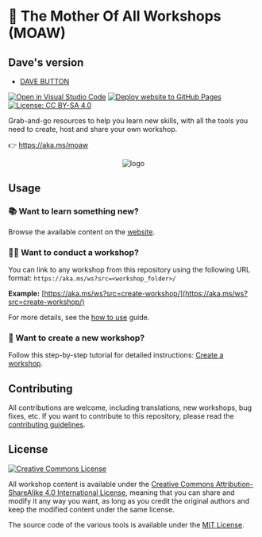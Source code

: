 # 🌳 The Mother Of All Workshops (MOAW)

## Dave's version

- [DAVE BUTTON]()

[![Open in Visual Studio Code](https://img.shields.io/static/v1?logo=visualstudiocode&label=&message=Open%20in%20VS%20Code&labelColor=2c2c32&color=007acc&logoColor=007acc)](https://github.dev/microsoft/moaw)
[![Deploy website to GitHub Pages](https://github.com/microsoft/moaw/actions/workflows/deploy.yml/badge.svg)](https://github.com/microsoft/moaw/actions/workflows/deploy.yml)
[![License: CC BY-SA 4.0](https://img.shields.io/badge/License-CC%20BY--SA-222.svg)](https://creativecommons.org/licenses/by-sa/4.0/)

Grab-and-go resources to help you learn new skills, with all the tools you need to create, host and share your own workshop.

👉 https://aka.ms/moaw

<div align="center">
  <img src="https://user-images.githubusercontent.com/593151/185623023-1175ab1f-9f55-461c-884f-9ed9723edaf3.jpg" alt="logo" />
</div>

## Usage

### 📚 Want to learn something new?

Browse the available content on the [website](https://aka.ms/moaw/catalog).

### 👩‍🏫 Want to conduct a workshop?

You can link to any workshop from this repository using the following URL format:
`https://aka.ms/ws?src=<workshop_folder>/`

**Example:** [https://aka.ms/ws?src=create-workshop/](https://aka.ms/ws?src=create-workshop/)

For more details, see the [how to use](HOW_TO_USE.md#-conduct-a-workshop) guide.

### 🚀 Want to create a new workshop?

Follow this step-by-step tutorial for detailed instructions: [Create a workshop](https://microsoft.github.io/moaw/workshop/create-workshop/).

## Contributing

All contributions are welcome, including translations, new workshops, bug fixes, etc.
If you want to contribute to this repository, please read the [contributing guidelines](CONTRIBUTING.md).

## License

[![Creative Commons License](https://i.creativecommons.org/l/by-sa/4.0/88x31.png)](http://creativecommons.org/licenses/by-sa/4.0/)

All workshop content is available under the [Creative Commons Attribution-ShareAlike 4.0 International License](http://creativecommons.org/licenses/by-sa/4.0/), meaning that you can share and modify it any way you want, as long as you credit the original authors and keep the modified content under the same license.

The source code of the various tools is available under the [MIT License](packages/website/LICENSE).
